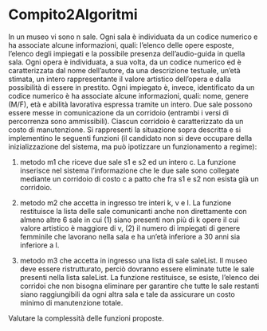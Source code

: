 # Compito2Algoritmi

In un museo vi sono n sale. Ogni sala è individuata da un codice numerico e ha associate alcune informazioni, quali: l’elenco delle opere esposte, l’elenco degli impiegati e la possibile presenza dell’audio-guida in quella sala. Ogni opera è individuata, a sua volta, da un codice numerico ed è caratterizzata dal nome dell’autore, da una descrizione testuale, un’età stimata, un intero rappresentante il valore artistico dell’opera e dalla possibilità di essere in prestito.  Ogni impiegato è, invece, identificato da un codice numerico è ha associate alcune informazioni, quali: nome, genere (M/F), età e abilità lavorativa espressa tramite un intero. Due sale possono essere messe in comunicazione da un corridoio (entrambi i versi di percorrenza sono ammissibili). Ciascun corridoio è caratterizzato da un costo di manutenzione. 
Si rappresenti la situazione sopra descritta e si implementino le seguenti funzioni (il candidato non si deve occupare della inizializzazione del sistema, ma può ipotizzare un funzionamento a regime):

1.	metodo m1 che riceve due sale s1 e s2 ed un intero c. La funzione inserisce nel sistema l’informazione che le due sale sono collegate mediante un corridoio di costo c a patto che fra s1 e s2 non esista già un corridoio. 

2.	metodo m2 che accetta in ingresso tre interi k, v e l. La funzione restituisce la lista delle sale comunicanti anche non direttamente con almeno altre 6 sale in cui (1) siano presenti non più di k opere il cui valore artistico è maggiore di v, (2) il numero di impiegati di genere femminile che lavorano nella sala e ha un’età inferiore a 30 anni sia inferiore a l.

3.	metodo m3 che accetta in ingresso una lista di sale saleList. Il museo deve essere ristrutturato, perciò dovranno essere eliminate tutte le sale presenti nella lista saleList. La funzione restituisce, se esiste, l’elenco dei corridoi che non bisogna eliminare per garantire che tutte le sale restanti siano raggiungibili da ogni altra sala e tale da assicurare un costo minimo di manutenzione totale.

Valutare la complessità delle funzioni proposte.


